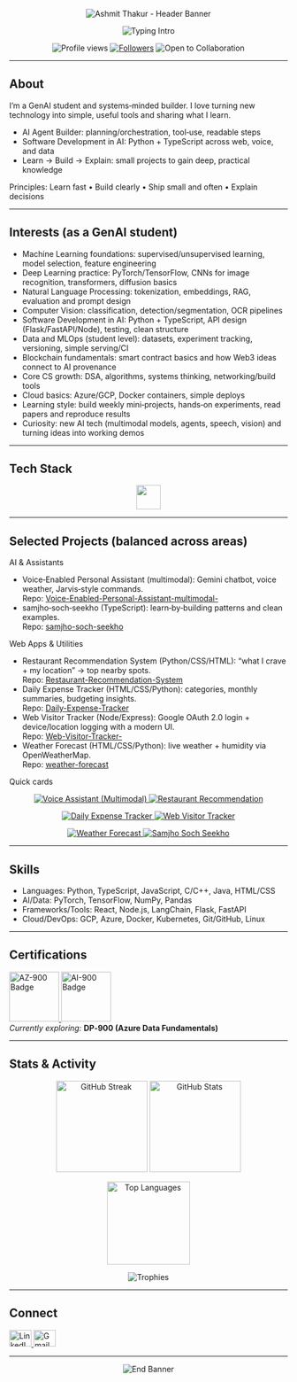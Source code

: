 <p align="center">
  <img src="https://capsule-render.vercel.app/api?type=waving&height=260&text=Ashmit%20Thakur&fontAlign=50&fontAlignY=38&color=0:8B5CF6,100:06B6D4&fontColor=ffffff&desc=GenAI%20Student%20•%20AI%20Enthusiast%20•%20Software%20Development%20in%20AI&descAlign=50&descAlignY=66" alt="Ashmit Thakur - Header Banner">
</p>
<!-- Big Typing Intro (image only to avoid link glitch) -->
<!-- Typing Intro (glitch-free: image only, not a link) -->
<p align="center">
  <img
    src="https://readme-typing-svg.demolab.com?font=Inter&weight=800&size=34&pause=1100&duration=2200&color=06B6D4&center=true&vCenter=true&width=1100&lines=ASHMIT%20THAKUR;GENAI%20STUDENT%20%E2%80%A2%20MACHINE%20LEARNING%20%E2%80%A2%20DEEP%20LEARNING;COMPUTER%20VISION%20%E2%80%A2%20NLP%20%E2%80%A2%20BLOCKCHAIN%20BASICS;LEARN%20BY%20BUILDING%20%E2%80%A2%20HANDS-ON%20PROJECTS%20%E2%80%A2%20NEW%20TECH%20EVERY%20WEEK;SOFTWARE%20DEVELOPMENT%20IN%20AI%20%E2%80%A2%20CLEAN%20SYSTEMS"
    alt="Typing Intro"
  />
</p>

<!-- Badges (single row, non‑duplicated) -->
<p align="center">
  <img src="https://komarev.com/ghpvc/?username=AshmitThakur23&label=PROFILE%20VIEWS&style=for-the-badge&color=0ea5e9" alt="Profile views">
  <a href="https://github.com/AshmitThakur23?tab=followers"><img src="https://img.shields.io/github/followers/AshmitThakur23?label=FOLLOWERS&style=for-the-badge&color=22c55e" alt="Followers"></a>
  <img src="https://img.shields.io/badge/OPEN%20TO-COLLABORATION-9333EA?style=for-the-badge" alt="Open to Collaboration">
</p>

---

## About

I’m a GenAI student and systems‑minded builder. I love turning new technology into simple, useful tools and sharing what I learn.

- AI Agent Builder: planning/orchestration, tool‑use, readable steps
- Software Development in AI: Python + TypeScript across web, voice, and data
- Learn → Build → Explain: small projects to gain deep, practical knowledge

Principles: Learn fast • Build clearly • Ship small and often • Explain decisions

---

## Interests (as a GenAI student)

- Machine Learning foundations: supervised/unsupervised learning, model selection, feature engineering
- Deep Learning practice: PyTorch/TensorFlow, CNNs for image recognition, transformers, diffusion basics
- Natural Language Processing: tokenization, embeddings, RAG, evaluation and prompt design
- Computer Vision: classification, detection/segmentation, OCR pipelines
- Software Development in AI: Python + TypeScript, API design (Flask/FastAPI/Node), testing, clean structure
- Data and MLOps (student level): datasets, experiment tracking, versioning, simple serving/CI
- Blockchain fundamentals: smart contract basics and how Web3 ideas connect to AI provenance
- Core CS growth: DSA, algorithms, systems thinking, networking/build tools
- Cloud basics: Azure/GCP, Docker containers, simple deploys
- Learning style: build weekly mini‑projects, hands‑on experiments, read papers and reproduce results
- Curiosity: new AI tech (multimodal models, agents, speech, vision) and turning ideas into working demos

---

## Tech Stack

<p align="center">
  <img src="https://skillicons.dev/icons?i=py,ts,js,cpp,java,html,css,react,nextjs,vite,tailwind,vercel,flask,fastapi,playwright,selenium,beautifulsoup,nodejs,bun,git,github,linux,docker,firebase&perline=12" height="44" />
</p>

---

## Selected Projects (balanced across areas)

AI & Assistants
- Voice‑Enabled Personal Assistant (multimodal): Gemini chatbot, voice weather, Jarvis‑style commands.  
  Repo: [Voice-Enabled-Personal-Assistant-multimodal-](https://github.com/AshmitThakur23/Voice-Enabled-Personal-Assistant-multimodal-)
- samjho‑soch‑seekho (TypeScript): learn‑by‑building patterns and clean examples.  
  Repo: [samjho-soch-seekho](https://github.com/AshmitThakur23/samjho-soch-seekho)

Web Apps & Utilities
- Restaurant Recommendation System (Python/CSS/HTML): “what I crave + my location” → top nearby spots.  
  Repo: [Restaurant-Recommendation-System](https://github.com/AshmitThakur23/Restaurant-Recommendation-System)
- Daily Expense Tracker (HTML/CSS/Python): categories, monthly summaries, budgeting insights.  
  Repo: [Daily-Expense-Tracker](https://github.com/AshmitThakur23/Daily-Expense-Tracker)
- Web Visitor Tracker (Node/Express): Google OAuth 2.0 login + device/location logging with a modern UI.  
  Repo: [Web-Visitor-Tracker-](https://github.com/AshmitThakur23/Web-Visitor-Tracker-)
- Weather Forecast (HTML/CSS/Python): live weather + humidity via OpenWeatherMap.  
  Repo: [weather-forecast](https://github.com/AshmitThakur23/weather-forecast)

Quick cards
<p align="center">
  <a href="https://github.com/AshmitThakur23/Voice-Enabled-Personal-Assistant-multimodal-">
    <img src="https://github-readme-stats.vercel.app/api/pin/?username=AshmitThakur23&repo=Voice-Enabled-Personal-Assistant-multimodal-&theme=react&hide_border=true" alt="Voice Assistant (Multimodal)">
  </a>
  <a href="https://github.com/AshmitThakur23/Restaurant-Recommendation-System">
    <img src="https://github-readme-stats.vercel.app/api/pin/?username=AshmitThakur23&repo=Restaurant-Recommendation-System&theme=react&hide_border=true" alt="Restaurant Recommendation">
  </a>
</p>
<p align="center">
  <a href="https://github.com/AshmitThakur23/Daily-Expense-Tracker">
    <img src="https://github-readme-stats.vercel.app/api/pin/?username=AshmitThakur23&repo=Daily-Expense-Tracker&theme=react&hide_border=true" alt="Daily Expense Tracker">
  </a>
  <a href="https://github.com/AshmitThakur23/Web-Visitor-Tracker-">
    <img src="https://github-readme-stats.vercel.app/api/pin/?username=AshmitThakur23&repo=Web-Visitor-Tracker-&theme=react&hide_border=true" alt="Web Visitor Tracker">
  </a>
</p>
<p align="center">
  <a href="https://github.com/AshmitThakur23/weather-forecast">
    <img src="https://github-readme-stats.vercel.app/api/pin/?username=AshmitThakur23&repo=weather-forecast&theme=react&hide_border=true" alt="Weather Forecast">
  </a>
  <a href="https://github.com/AshmitThakur23/samjho-soch-seekho">
    <img src="https://github-readme-stats.vercel.app/api/pin/?username=AshmitThakur23&repo=samjho-soch-seekho&theme=react&hide_border=true" alt="Samjho Soch Seekho">
  </a>
</p>

---

## Skills

- Languages: Python, TypeScript, JavaScript, C/C++, Java, HTML/CSS  
- AI/Data: PyTorch, TensorFlow, NumPy, Pandas  
- Frameworks/Tools: React, Node.js, LangChain, Flask, FastAPI  
- Cloud/DevOps: GCP, Azure, Docker, Kubernetes, Git/GitHub, Linux  

---

## Certifications

<p align="left">
  <a href="https://learn.microsoft.com/en-us/credentials/certifications/azure-fundamentals/" title="AZ-900: Azure Fundamentals">
    <img src="https://images.credly.com/size/110x110/images/be8fcaeb-c3f5-41de-9b51-de161b58f864/image.png" alt="AZ-900 Badge" height="90">
  </a>
  <a href="https://learn.microsoft.com/en-us/credentials/certifications/azure-ai-fundamentals/" title="AI-900: AI Fundamentals">
    <img src="https://images.credly.com/size/110x110/images/8b5c6d3b-483b-487a-9519-2022b6f1f41d/image.png" alt="AI-900 Badge" height="90">
  </a>
  <br/>
  <em>Currently exploring:</em> <strong>DP‑900 (Azure Data Fundamentals)</strong>
</p>

---

## Stats & Activity

<p align="center">
  <img src="https://streak-stats.demolab.com?user=AshmitThakur23&theme=react&hide_border=true" height="165" alt="GitHub Streak"/>
  <img src="https://github-readme-stats.vercel.app/api?username=AshmitThakur23&show_icons=true&theme=react&hide_border=true&rank_icon=github" height="165" alt="GitHub Stats"/>
</p>

<p align="center">
  <img src="https://github-readme-stats.vercel.app/api/top-langs/?username=AshmitThakur23&layout=compact&theme=react&hide_border=true" height="150" alt="Top Languages"/>
</p>

<p align="center">
  <img src="https://github-profile-trophy.vercel.app/?username=AshmitThakur23&theme=algolia&no-frame=true&row=1&column=7" alt="Trophies"/>
</p>

---

## Connect

<p align="left">
  <a href="https://linkedin.com/in/ashmitthakur615" target="_blank" rel="noreferrer">
    <img src="https://raw.githubusercontent.com/rahuldkjain/github-profile-readme-generator/master/src/images/icons/Social/linked-in-alt.svg" alt="LinkedIn" height="30" width="40" />
  </a>
  <a href="mailto:ashmitthakur615@gmail.com" target="_blank" rel="noreferrer">
    <img src="https://img.icons8.com/color/48/000000/gmail--v1.png" alt="Gmail" height="30" width="40" />
  </a>
</p>

---

<!-- Name loop again (start → end → restart) -->
<p align="center">
  <img src="https://readme-typing-svg.demolab.com?font=Inter&weight=900&size=36&pause=1200&duration=2400&color=8B5CF6&center=true&vCenter=true&width=1000&lines=ASHMIT%20THAKUR;KEEP%20LEARNING%20•%20KEEP%20BUILDING%20•%20KEEP%20SHARING" alt="End Banner">
</p>
